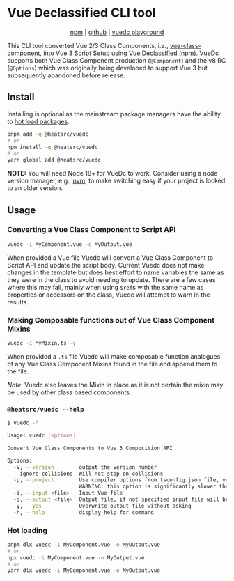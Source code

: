# Vue Declassified CLI tool

<p align="center">
  <a href="https://www.npmjs.com/package/@heatsrc/vuedc">npm</a><span> | </span>
  <a href="https://github.com/heatsrc/vue-declassified/tree/main/cli">github</a><span> | </span>
  <a href="https://heatsrc.github.io/vue-declassified/">vuedc playground</a>
</p>

This CLI tool converted Vue 2/3 Class Components, i.e., [vue-class-component](https://class-component.vuejs.org/), into Vue 3 Script Setup using [Vue Declassified](https://github.com/heatsrc/vue-declassified) ([npm](https://npmjs.com/@heatsrc/vue-declassified)). VueDc supports both Vue Class Component production (`@Component`) and the v8 RC (`@Options`) which was originally being developed to support Vue 3 but subsequently abandoned before release.

## Install

Installing is optional as the mainstream package managers have the ability to [hot load packages](#hot-loading).

```bash
pnpm add -g @heatsrc/vuedc
# or
npm install -g @heatsrc/vuedc
# or
yarn global add @heatsrc/vuedc
```

**NOTE:** You will need Node 18+ for VueDc to work. Consider using a node version manager, e.g., [nvm](https://github.com/nvm-sh/nvm), to make switching easy if your project is locked to an older version.

## Usage

### Converting a Vue Class Component to Script API

```bash
vuedc -i MyComponent.vue -o MyOutput.vue
```

When provided a Vue file Vuedc will convert a Vue Class Component to Script API and update the script body. Current Vuedc does not make changes in the template but does best effort to name variables the same as they were in the class to avoid needing to update. There are a few cases where this may fail, mainly when using `$ref`s with the same name as properties or accessors on the class, Vuedc will attempt to warn in the results.

### Making Composable functions out of Vue Class Component Mixins

```bash
vuedc -i MyMixin.ts -y
```

When provided a `.ts` file Vuedc will make composable function analogues of any Vue Class Component Mixins found in the file and append them to the file.

_Note_: Vuedc also leaves the Mixin in place as it is not certain the mixin may be used by other class based components.

### `@heatsrc/vuedc --help`

```bash
$ vuedc -h

Usage: vuedc [options]

Convert Vue Class Components to Vue 3 Composition API

Options:
  -V, --version        output the version number
  --ignore-collisions  Will not stop on collisions
  -p, --project        Use compiler options from tsconfig.json file, vuedc will attempt to derive the `tsconfig.json` from the input file.
                       WARNING: this option is significantly slower than not using it, only enable if you need external references (e.g., deriving sources of properties from mixins)!
  -i, --input <file>   Input Vue file
  -o, --output <file>  Output file, if not specified input file will be overwritten
  -y, --yes            Overwrite output file without asking
  -h, --help           display help for command
```

### Hot loading

```bash
pnpm dlx vuedc -i MyComponent.vue -o MyOutput.vue
# or
npx vuedc -i MyComponent.vue -o MyOutput.vue
# or
yarn dlx vuedc -i MyComponent.vue -o MyOutput.vue
```
